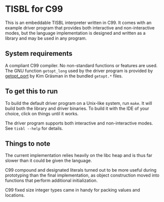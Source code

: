 # TISBL for C99

This is an embeddable TISBL interpreter written in C99.  It comes with an
example driver program that provides both interactive and non-interactive modes,
but the language implementation is designed and written as a library and may be
used in any program.


## System requirements

A compliant C99 compiler.  No non-standard functions or features are used.  The
GNU function `getopt_long` used by the driver program is provided by
[getopt\_port](https://github.com/kimgr/getopt_port) by Kim Gräsman in the
bundled `getopt.*` files.


## To get this to run

To build the default driver program on a Unix-like system, run `make`.  It will
build both the library and driver binaries.  To build it with the IDE of your
choice, click on things until it works.

The driver program supports both interactive and non-interactive modes.  See
`tisbl --help` for details.


## Things to note

The current implementation relies heavily on the libc heap and is thus far
slower than it could be given the language.

C99 compound and designated literals turned out to be more useful during
prototyping than the final implementation, as object construction moved into
functions that perform additional initialization.

C99 fixed size integer types came in handy for packing values and locations.

